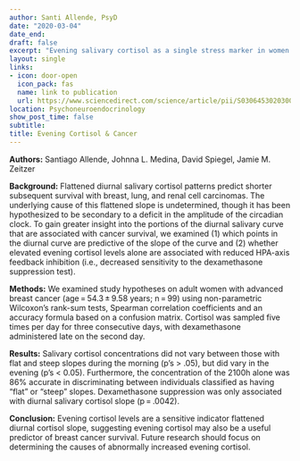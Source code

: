 ```yaml
---
author: Santi Allende, PsyD
date: "2020-03-04"
date_end:
draft: false
excerpt: "Evening salivary cortisol as a single stress marker in women with metastatic breast cancer"
layout: single
links:
- icon: door-open
  icon_pack: fas
  name: link to publication
  url: https://www.sciencedirect.com/science/article/pii/S0306453020300676
location: Psychoneuroendocrinology
show_post_time: false
subtitle:
title: Evening Cortisol & Cancer
---
```


**Authors:** Santiago Allende, Johnna L. Medina, David Spiegel, Jamie M. Zeitzer

**Background:** Flattened diurnal salivary cortisol patterns predict shorter subsequent survival with breast, lung, and renal cell carcinomas. The underlying cause of this flattened slope is undetermined, though it has been hypothesized to be secondary to a deficit in the amplitude of the circadian clock. To gain greater insight into the portions of the diurnal salivary curve that are associated with cancer survival, we examined (1) which points in the diurnal curve are predictive of the slope of the curve and (2) whether elevated evening cortisol levels alone are associated with reduced HPA-axis feedback inhibition (i.e., decreased sensitivity to the dexamethasone suppression test). 

**Methods:** We examined study hypotheses on adult women with advanced breast cancer (age = 54.3 ± 9.58 years; n = 99) using non-parametric Wilcoxon’s rank-sum tests, Spearman correlation coefficients and an accuracy formula based on a confusion matrix. Cortisol was sampled five times per day for three consecutive days, with dexamethasone administered late on the second day. 

**Results:** Salivary cortisol concentrations did not vary between those with flat and steep slopes during the morning (p’s > .05), but did vary in the evening (p’s < 0.05). Furthermore, the concentration of the 2100h alone was 86% accurate in discriminating between individuals classified as having “flat” or “steep” slopes. Dexamethasone suppression was only associated with diurnal salivary cortisol slope (p = .0042). 

**Conclusion:** Evening cortisol levels are a sensitive indicator flattened diurnal cortisol slope, suggesting evening cortisol may also be a useful predictor of breast cancer survival. Future research should focus on determining the causes of abnormally increased evening cortisol.

